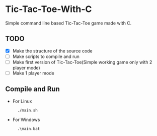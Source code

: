 # Tic-Tac-Toe-With-C

Simple command line based Tic-Tac-Toe game made with C.

## TODO

- [x] Make the structure of the source code
- [ ] Make scripts to compile and run
- [ ] Make first version of Tic-Tac-Toe(Simple working game only with 2 player mode)
- [ ] Make 1 player mode

## Compile and Run

* For Linux

        ./main.sh

* For Windows 

        .\main.bat
